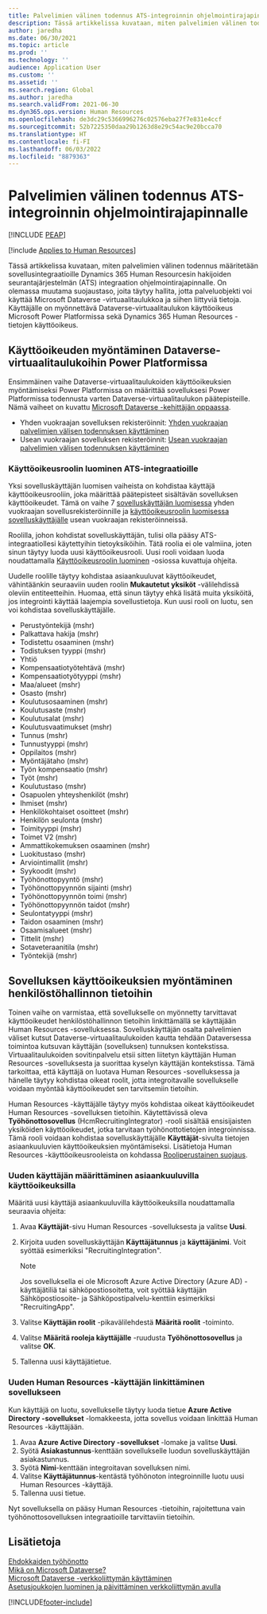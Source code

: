 ```yaml
---
title: Palvelimien välinen todennus ATS-integroinnin ohjelmointirajapinnalle
description: Tässä artikkelissa kuvataan, miten palvelimien välinen todennus määritetään integraatioille Dynamics 365 Human Resourcesin hakijoiden seurantajärjestelmän (ATS) integraation ohjelmointirajapinnalle.
author: jaredha
ms.date: 06/30/2021
ms.topic: article
ms.prod: ''
ms.technology: ''
audience: Application User
ms.custom: ''
ms.assetid: ''
ms.search.region: Global
ms.author: jaredha
ms.search.validFrom: 2021-06-30
ms.dyn365.ops.version: Human Resources
ms.openlocfilehash: de3dc29c5366996276c02576eba27f7e831e4ccf
ms.sourcegitcommit: 52b7225350daa29b1263d8e29c54ac9e20bcca70
ms.translationtype: HT
ms.contentlocale: fi-FI
ms.lasthandoff: 06/03/2022
ms.locfileid: "8879363"
---
```

# <a name="server-to-server-authentication-for-the-ats-integration-api"></a>Palvelimien välinen todennus ATS-integroinnin ohjelmointirajapinnalle


[!INCLUDE [PEAP](../includes/peap-1.md)]

[!include [Applies to Human Resources](../includes/applies-to-hr.md)]

Tässä artikkelissa kuvataan, miten palvelimien välinen todennus määritetään sovellusintegraatioille Dynamics 365 Human Resourcesin hakijoiden seurantajärjestelmän (ATS) integraation ohjelmointirajapinnalle. On olemassa muutama suojaustaso, joita täytyy hallita, jotta palveluobjekti voi käyttää Microsoft Dataverse -virtuaalitaulukkoa ja siihen liittyviä tietoja. Käyttäjälle on myönnettävä Dataverse-virtuaalitaulukon käyttöoikeus Microsoft Power Platformissa sekä Dynamics 365 Human Resources -tietojen käyttöoikeus.

## <a name="enable-access-to-dataverse-virtual-tables-in-power-platform"></a>Käyttöoikeuden myöntäminen Dataverse-virtuaalitaulukoihin Power Platformissa

Ensimmäinen vaihe Dataverse-virtuaalitaulukoiden käyttöoikeuksien myöntämiseksi Power Platformissa on määrittää sovelluksesi Power Platformissa todennusta varten Dataverse-virtuaalitaulukon päätepisteille. Nämä vaiheet on kuvattu [Microsoft Dataverse -kehittäjän oppaassa](/powerapps/developer/data-platform).

  - Yhden vuokraajan sovelluksen rekisteröinnit: [Yhden vuokraajan palvelimien välisen todennuksen käyttäminen](/powerapps/developer/data-platform/use-single-tenant-server-server-authentication)
  - Usean vuokraajan sovelluksen rekisteröinnit: [Usean vuokraajan palvelimien välisen todennuksen käyttäminen](/powerapps/developer/data-platform/use-multi-tenant-server-server-authentication)

### <a name="creating-a-security-role-for-ats-integrations"></a>Käyttöoikeusroolin luominen ATS-integraatioille

Yksi sovelluskäyttäjän luomisen vaiheista on kohdistaa käyttäjä käyttöoikeusrooliin, joka määrittää päätepisteet sisältävän sovelluksen käyttöoikeudet. Tämä on vaihe 7 [sovelluskäyttäjän luomisessa](/powerapps/developer/data-platform/use-single-tenant-server-server-authentication#application-user-creation) yhden vuokraajan sovellusrekisteröinnille ja [käyttöoikeusroolin luomisessa sovelluskäyttäjälle](/powerapps/developer/data-platform/use-multi-tenant-server-server-authentication#create-a-security-role-for-the-application-user) usean vuokraajan rekisteröinneissä. 

Roolilla, johon kohdistat sovelluskäyttäjän, tulisi olla pääsy ATS-integraatiollesi käytettyihin tietoyksiköihin. Tätä roolia ei ole valmiina, joten sinun täytyy luoda uusi käyttöoikeusrooli. Uusi rooli voidaan luoda noudattamalla [Käyttöoikeusroolin luominen](/power-platform/admin/create-edit-security-role#create-a-security-role) -osiossa kuvattuja ohjeita.

Uudelle roolille täytyy kohdistaa asiaankuuluvat käyttöoikeudet, vähintäänkin seuraaviin uuden roolin **Mukautetut yksiköt** -välilehdissä oleviin entiteetteihin. Huomaa, että sinun täytyy ehkä lisätä muita yksiköitä, jos integrointi käyttää laajempia sovellustietoja. Kun uusi rooli on luotu, sen voi kohdistaa sovelluskäyttäjälle.

  - Perustyöntekijä (mshr)
  - Palkattava hakija (mshr)
  - Todistettu osaaminen (mshr)
  - Todistuksen tyyppi (mshr)
  - Yhtiö
  - Kompensaatiotyötehtävä (mshr)
  - Kompensaatiotyötyyppi (mshr)
  - Maa/alueet (mshr)
  - Osasto (mshr)
  - Koulutusosaaminen (mshr)
  - Koulutusaste (mshr)
  - Koulutusalat (mshr)
  - Koulutusvaatimukset (mshr)
  - Tunnus (mshr)
  - Tunnustyyppi (mshr)
  - Oppilaitos (mshr)
  - Myöntäjätaho (mshr)
  - Työn kompensaatio (mshr)
  - Työt (mshr)
  - Koulutustaso (mshr)
  - Osapuolen yhteyshenkilöt (mshr)
  - Ihmiset (mshr)
  - Henkilökohtaiset osoitteet (mshr)
  - Henkilön seulonta (mshr)
  - Toimityyppi (mshr)
  - Toimet V2 (mshr)
  - Ammattikokemuksen osaaminen (mshr)
  - Luokitustaso (mshr)
  - Arviointimallit (mshr)
  - Syykoodit (mshr)
  - Työhönottopyyntö (mshr)
  - Työhönottopyynnön sijainti (mshr)
  - Työhönottopyynnön toimi (mshr)
  - Työhönottopyynnön taidot (mshr)
  - Seulontatyyppi (mshr)
  - Taidon osaaminen (mshr)
  - Osaamisalueet (mshr)
  - Tittelit (mshr)
  - Sotaveteraanitila (mshr)
  - Työntekijä (mshr)

## <a name="granting-application-permissions-to-human-resources-data"></a>Sovelluksen käyttöoikeuksien myöntäminen henkilöstöhallinnon tietoihin

Toinen vaihe on varmistaa, että sovellukselle on myönnetty tarvittavat käyttöoikeudet henkilöstöhallinnon tietoihin linkittämällä se käyttäjään Human Resources -sovelluksessa. Sovelluskäyttäjän osalta palvelimien väliset kutsut Dataverse-virtuaalitaulukoiden kautta tehdään Dataversessa toimintoa kutsuvan käyttäjän (sovelluksen) tunnuksen kontekstissa. Virtuaalitaulukoiden sovitinpalvelu etsii sitten liitetyn käyttäjän Human Resources -sovelluksesta ja suorittaa kyselyn käyttäjän kontekstissa. Tämä tarkoittaa, että käyttäjä on luotava Human Resources -sovelluksessa ja hänelle täytyy kohdistaa oikeat roolit, jotta integroitavalle sovellukselle voidaan myöntää käyttöoikeudet sen tarvitsemiin tietoihin.

Human Resources -käyttäjälle täytyy myös kohdistaa oikeat käyttöoikeudet Human Resources -sovelluksen tietoihin. Käytettävissä oleva **Työhönottosovellus** (HcmRecruitingIntegrator) -rooli sisältää ensisijaisten yksiköiden käyttöoikeudet, jotka tarvitaan työhönottotietojen integroinnissa. Tämä rooli voidaan kohdistaa sovelluskäyttäjälle **Käyttäjät**-sivulta tietojen asiaankuuluvien käyttöoikeuksien myöntämiseksi. Lisätietoja Human Resources -käyttöoikeusrooleista on kohdassa [Rooliperustainen suojaus](/dynamics365/fin-ops-core/dev-itpro/sysadmin/role-based-security).

### <a name="set-up-the-new-user-with-appropriate-permissions"></a>Uuden käyttäjän määrittäminen asiaankuuluvilla käyttöoikeuksilla

Määritä uusi käyttäjä asiaankuuluvilla käyttöoikeuksilla noudattamalla seuraavia ohjeita:

  1. Avaa **Käyttäjät**-sivu Human Resources -sovelluksesta ja valitse **Uusi**.
  2. Kirjoita uuden sovelluskäyttäjän **Käyttäjätunnus** ja **käyttäjänimi**. Voit syöttää esimerkiksi "RecruitingIntegration".

      > [!NOTE]
      > Jos sovelluksella ei ole Microsoft Azure Active Directory (Azure AD) -käyttäjätiliä tai sähköpostiosoitetta, voit syöttää käyttäjän Sähköpostiosoite- ja Sähköpostipalvelu-kenttiin esimerkiksi "RecruitingApp".

  3. Valitse **Käyttäjän roolit** -pikavälilehdestä **Määritä roolit** -toiminto.
  4. Valitse **Määritä rooleja käyttäjälle** -ruudusta **Työhönottosovellus** ja valitse **OK**.
  5. Tallenna uusi käyttäjätietue.

### <a name="link-the-new-human-resources-user-to-the-application"></a>Uuden Human Resources -käyttäjän linkittäminen sovellukseen

Kun käyttäjä on luotu, sovellukselle täytyy luoda tietue **Azure Active Directory -sovellukset** -lomakkeesta, jotta sovellus voidaan linkittää Human Resources -käyttäjään.

  1. Avaa **Azure Active Directory -sovellukset** -lomake ja valitse **Uusi**.
  2. Syötä **Asiakastunnus**-kenttään sovellukselle luodun sovelluskäyttäjän asiakastunnus.
  3. Syötä **Nimi**-kenttään integroitavan sovelluksen nimi.
  4. Valitse **Käyttäjätunnus**-kentästä työhönoton integroinnille luotu uusi Human Resources -käyttäjä.
  5. Tallenna uusi tietue.

Nyt sovelluksella on pääsy Human Resources -tietoihin, rajoitettuna vain työhönottosovelluksen integraatioille tarvittaviin tietoihin.

## <a name="see-also"></a>Lisätietoja

[Ehdokkaiden työhönotto](hr-personnel-recruit.md)<br>
[Mikä on Microsoft Dataverse?](/powerapps/maker/data-platform/data-platform-intro)<br>
[Microsoft Dataverse -verkkoliittymän käyttäminen](/powerapps/developer/data-platform/webapi/overview)<br>
[Asetusjoukkojen luominen ja päivittäminen verkkoliittymän avulla](/powerapps/developer/data-platform/webapi/create-update-optionsets)<br>

[!INCLUDE[footer-include](../includes/footer-banner.md)]
